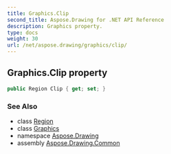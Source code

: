 ```yaml
---
title: Graphics.Clip
second_title: Aspose.Drawing for .NET API Reference
description: Graphics property. 
type: docs
weight: 30
url: /net/aspose.drawing/graphics/clip/
---
```

## Graphics.Clip property

```csharp
public Region Clip { get; set; }
```

### See Also

* class [Region](../../region/)
* class [Graphics](../)
* namespace [Aspose.Drawing](../../graphics/)
* assembly [Aspose.Drawing.Common](../../../)


